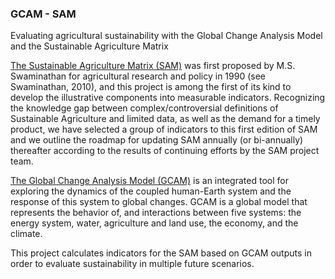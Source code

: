 ### GCAM - SAM ###
  Evaluating agricultural sustainability with the Global Change Analysis Model and the Sustainable Agriculture Matrix

[The Sustainable Agriculture Matrix (SAM)](https://research.al.umces.edu/sam/) was first proposed by M.S. Swaminathan for agricultural research and policy in 1990 (see Swaminathan, 2010), and this project is among the first of its kind to develop the illustrative components into measurable indicators. Recognizing the knowledge gap between complex/controversial definitions of Sustainable Agriculture and limited data, as well as the demand for a timely product, we have selected a group of indicators to this first edition of SAM and we outline the roadmap for updating SAM annually (or bi-annually) thereafter according to the results of continuing efforts by the SAM project team.

[The Global Change Analysis Model (GCAM)](http://www.globalchange.umd.edu/gcam/) is an integrated tool for exploring the dynamics of the coupled human-Earth system and the response of this system to global changes. GCAM is a global model that represents the behavior of, and interactions between five systems: the energy system, water, agriculture and land use, the economy, and the climate.

This project calculates indicators for the SAM based on GCAM outputs in order to evaluate sustainability in multiple future scenarios. 
